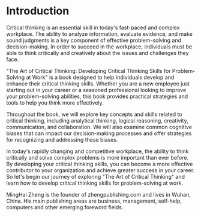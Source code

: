 # Introduction

Critical thinking is an essential skill in today's fast-paced and complex workplace. The ability to analyze information, evaluate evidence, and make sound judgments is a key component of effective problem-solving and decision-making. In order to succeed in the workplace, individuals must be able to think critically and creatively about the issues and challenges they face.

"The Art of Critical Thinking: Developing Critical Thinking Skills for Problem-Solving at Work" is a book designed to help individuals develop and enhance their critical thinking skills. Whether you are a new employee just starting out in your career or a seasoned professional looking to improve your problem-solving abilities, this book provides practical strategies and tools to help you think more effectively.

Throughout the book, we will explore key concepts and skills related to critical thinking, including analytical thinking, logical reasoning, creativity, communication, and collaboration. We will also examine common cognitive biases that can impact our decision-making processes and offer strategies for recognizing and addressing these biases.

In today's rapidly changing and competitive workplace, the ability to think critically and solve complex problems is more important than ever before. By developing your critical thinking skills, you can become a more effective contributor to your organization and achieve greater success in your career. So let's begin our journey of exploring "The Art of Critical Thinking" and learn how to develop critical thinking skills for problem-solving at work.


MingHai Zheng is the founder of zhengpublishing.com and lives in Wuhan, China. His main publishing areas are business, management, self-help, computers and other emerging foreword fields.

